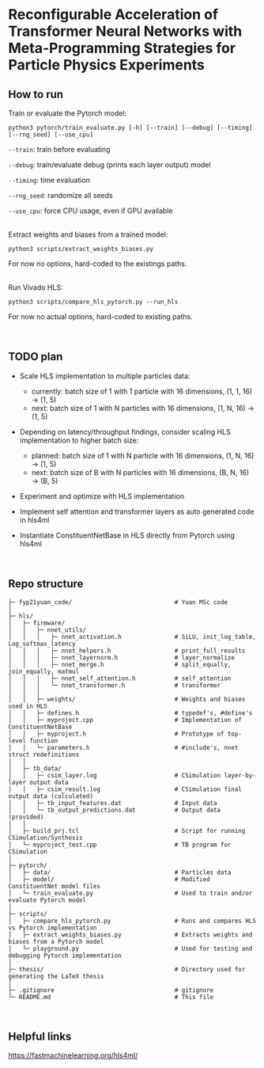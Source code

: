# Reconfigurable Acceleration of Transformer Neural Networks with Meta-Programming Strategies for Particle Physics Experiments
## How to run
Train or evaluate the Pytorch model:

`python3 pytorch/train_evaluate.py [-h] [--train] [--debug] [--timing] [--rng_seed] [--use_cpu]`

`--train`: train before evaluating

`--debug`: train/evaluate debug (prints each layer output) model

`--timing`: time evaluation

`--rng_seed`: randomize all seeds

`--use_cpu`: force CPU usage, even if GPU available

<br>
Extract weights and biases from a trained model:

`python3 scripts/extract_weights_biases.py`

For now no options, hard-coded to the existings paths.

<br>
Run Vivado HLS:

`python3 scripts/compare_hls_pytorch.py --run_hls`

For now no actual options, hard-coded to existing paths.

<br>

## TODO plan
- Scale HLS implementation to multiple particles data:
  - currently: batch size of 1 with 1 particle with 16 dimensions, (1, 1, 16) → (1, 5)
  - next: batch size of 1 with N particles with 16 dimensions, (1, N, 16) → (1, 5)

- Depending on latency/throughput findings, consider scaling HLS implementation to higher batch size:
  - planned: batch size of 1 with N particle with 16 dimensions, (1, N, 16) → (1, 5)
  - next: batch size of B with N particles with 16 dimensions, (B, N, 16) → (B, 5)

- Experiment and optimize with HLS implementation

- Implement self attention and transformer layers as auto generated code in hls4ml

- Instantiate ConstituentNetBase in HLS directly from Pytorch using hls4ml

<br>

## Repo structure
```
├─ fyp21yuan_code/                             # Yuan MSc code
│
├─ hls/
│   ├─ firmware/
│   │   ├─ nnet_utils/
│   │   │   ├─ nnet_activation.h               # SiLU, init_log_table, Log_softmax_latency
│   │   │   ├─ nnet_helpers.h                  # print_full_results
│   │   │   ├─ nnet_layernorm.h                # layer_normalize
│   │   │   ├─ nnet_merge.h                    # split_equally, join_equally, matmul
│   │   │   ├─ nnet_self_attention.h           # self_attention
│   │   │   └─ nnet_transformer.h              # transformer
│   │   │
│   │   ├─ weights/                            # Weights and biases used in HLS
│   │   ├─ defines.h                           # typedef's, #define's
│   │   ├─ myproject.cpp                       # Implementation of ConstituentNetBase
│   │   ├─ myproject.h                         # Prototype of top-level function
│   │   └─ parameters.h                        # #include's, nnet struct redefinitions
│   │
│   ├─ tb_data/
│   │   ├─ csim_layer.log                      # CSimulation layer-by-layer output data
│   │   ├─ csim_result.log                     # CSimulation final output data (calculated)
│   │   ├─ tb_input_features.dat               # Input data
│   │   └─ tb_output_predictions.dat           # Output data (provided)
│   │
│   ├─ build_prj.tcl                           # Script for running CSimulation/Synthesis
│   └─ myproject_test.cpp                      # TB program for CSimulation
│
├─ pytorch/
│   ├─ data/                                   # Particles data
│   ├─ model/                                  # Modified ConstituentNet model files
│   └─ train_evaluate.py                       # Used to train and/or evaluate Pytorch model
│
├─ scripts/
│   ├─ compare_hls_pytorch.py                  # Runs and compares HLS vs Pytorch implementation
│   ├─ extract_weights_biases.py               # Extracts weights and biases from a Pytorch model
│   └─ playground.py                           # Used for testing and debugging Pytorch implementation
│
├─ thesis/                                     # Directory used for generating the LaTeX thesis
│
├─ .gitignore                                  # gitignore
└─ README.md                                   # This file
```

<br>

## Helpful links
https://fastmachinelearning.org/hls4ml/